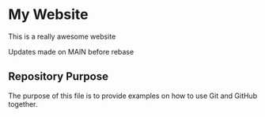 # My Website

This is a really awesome website

Updates made on MAIN before rebase

## Repository Purpose
The purpose of this file is to provide examples
on how to use Git and GitHub together.